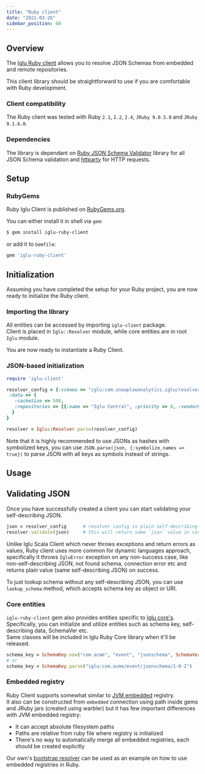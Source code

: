 ```yaml
---
title: "Ruby client"
date: "2021-03-26"
sidebar_position: 60
---
```


## Overview

The [Iglu Ruby client](https://github.com/snowplow/iglu-ruby-client) allows you to resolve JSON Schemas from embedded and remote repositories.

This client library should be straightforward to use if you are comfortable with Ruby development.

### Client compatibility

The Ruby client was tested with Ruby `2.1`, `2.2`, `2.4`, `JRuby 9.0.5.0` and `JRuby 9.1.6.0`.

### Dependencies

The library is dependant on [Ruby JSON Schema Validator](https://github.com/ruby-json-schema/json-schema) library for all JSON Schema validation and [httparty](https://github.com/jnunemaker/httparty) for HTTP requests.

## Setup

### RubyGems

Ruby Iglu Client is published on [RubyGems.org](https://rubygems.org/).

You can either install it in shell via `gem`:

```bash
$ gem install iglu-ruby-client
```

or add it to `Gemfile`:

```ruby
gem 'iglu-ruby-client'
```

## Initialization

Assuming you have completed the setup for your Ruby project, you are now ready to initialize the Ruby client.

### Importing the library

All entities can be accessed by importing `iglu-client` package.  
Client is placed in `Iglu::Resolver` module, while core entities are in root `Iglu` module.

You are now ready to instantiate a Ruby Client.

### JSON-based initialization

```ruby
require 'iglu-client'

resolver_config = {:schema => "iglu:com.snowplowanalytics.iglu/resolver-config/jsonschema/1-0-2",
 :data => {
   :cacheSize => 500,
   :repositories => [{:name => "Iglu Central", :priority => 0, :vendorPrefixes => ["com.snowplowanalytics"], :connection => {:http => {:uri => "http://iglucentral.com"}}}]
  }
}

resolver = Iglu::Resolver.parse(resolver_config)
```

Note that it is highly recommended to use JSONs as hashes with symbolized keys, you can use `JSON.parse(json, {:symbolize_names => true})` to parse JSON with all keys as symbols instead of strings.

## Usage

## Validating JSON

Once you have successfully created a client you can start validating your self-describing JSON.

```ruby
json = resolver_config      # resolver config is plain self-describing JSON!
resolver.validate(json)     # this will return same `json` value in case of success or throw IgluError in case of any failure
```

Unlike Iglu Scala Client which never throws exceptions and return errors as values, Ruby client uses more common for dynamic languages approach,  
specifically it throws `IgluError` exception on any non-success case, like non-self-describing JSON, not found schema, connection error etc and returns plain value (same self-describing JSON) on success.

To just lookup schema without any self-describing JSON, you can use `lookup_schema` method, which accepts schema key as object or URI.

### Core entities

`iglu-ruby-client` gem also provides entities specific to [Iglu core's](/docs/api-reference/iglu/common-architecture/iglu-core/index.md).  
Specifically, you can initialize and utilize entities such as schema key, self-describing data, SchemaVer etc.  
Same classes will be included in Iglu Ruby Core library when it'll be released.

```ruby
schema_key = SchemaKey.new("com.acme", "event", "jsonschema", SchemaVer.new(1,0,2))
# or 
schema_key = SchemaKey.parse("iglu:com.acme/event/jsonschema/1-0-2")
```

### Embedded registry

Ruby Client supports somewhat similar to [JVM embedded](/docs/api-reference/iglu/iglu-repositories/jvm-embedded-repo/index.md) registry.  
It also can be constructed from `embedded` connection using path inside gems and JRuby jars (created using warbler) but it has few important differences with JVM embedded registry:

- It can accept absolute filesystem paths
- Paths are relative from ruby file where registry is initialized
- There's no way to automatically merge all embedded registries, each should be created explicitly

Our own's [bootstrap resolver](https://github.com/snowplow/iglu-ruby-client/blob/0.1.0/lib/iglu-client/bootstrap.rb) can be used as an example on how to use embedded registries in Ruby.
